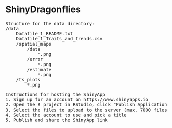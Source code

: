 # ShinyDragonflies

<pre>
Structure for the data directory:  
/data  
    Datafile_1_README.txt  
    Datafile_1_Traits_and_trends.csv  
    /spatial_maps  
        /data  
            *.png  
        /error  
            *.png  
        /estimate  
            *.png  
    /ts_plots  
        *.png  
</pre>


<pre>
Instructions for hosting the ShinyApp
1. Sign up for an account on https://www.shinyapps.io
2. Open the R project in RStudio, click "Publish Application" next to "Run App" in app.R
3. Select the files to upload to the server (max. 7000 files, 1 GB for the Free and Starter plans)
4. Select the account to use and pick a title
5. Publish and share the ShinyApp link
</pre>
